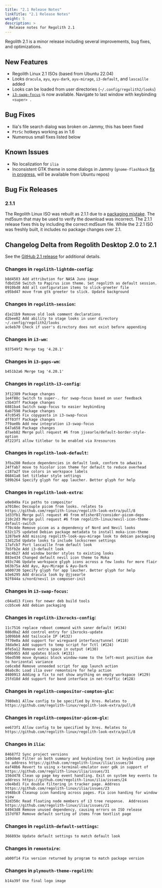 ```yaml
---
title: "2.1 Release Notes"
linkTitle: "2.1 Release Notes"
weight: 5
description: >
  Release notes for Regolith 2.1
---
```


Regolith 2.1 is a minor release including several improvements, bug fixes, and optimizations.

## New Features

* Regolith Linux 2.1 ISOs (based from Ubuntu 22.04)
* Looks `dracula`, `ayu`, `ayu-dark`, `ayu-mirage`, `i3-default`, and `lascaille` added
* Looks can be loaded from user directories (`~/.config/regolith2/looks`)
* [`i3-swap-focus`](https://github.com/olivierlemoal/i3-swap-focus) is now available. Navigate to last window with keybinding `<super> .`

## Bug Fixes

* Ilia's file search dialog was broken on Jammy, this has been fixed
* `PtrSc` hotkeys working as in 1.6
* Numerous small fixes listed below

## Known Issues

* No localization for `ilia` 
* Inconsistent GTK theme in some dialogs in Jammy (`gnome-flashback` [fix in progress](https://bugs.launchpad.net/ubuntu/+source/gnome-flashback/+bug/1979120), will be available from Ubuntu repos)

## Bug Fix Releases

### 2.1.1

The Regolith Linux ISO was rebuilt as 2.1.1 due to a [packaging mistake](https://github.com/regolith-linux/regolith-desktop/issues/692).  The md5sum that may be used to verify the download was incorrect.  The 2.1.1 release fixes this by including the correct md5sum file.  While the 2.2.1 ISO was freshly built, it includes no package changes over 2.1.


## Changelog Delta from Regolith Desktop 2.0 to 2.1

See the [GitHub 2.1 release](https://github.com/regolith-linux/voulage/releases/tag/pkgbuild-20220718_013033) for additional details.

### Changes in `regolith-lightdm-config`:
```
b8d4503 Add attribution for NASA Juno image
fdbd150 Switch to Papirus icon theme. Set regolith as default session.
0910bd8 Add all configuration items to slick-greeter file
e95bd47 move from gtk greeter to slick. Update background
```

### Changes in `regolith-session`:
```
d1e21b9 Remove old look comment declarations
d2bee02 Add ability to stage looks in user directory ~/.config/regolith2/looks
ac6eb70 Check if user's directory does not exist before appending
```

### Changes in `i3-wm`:
```
937549f2 Merge tag '4.20.1'
```

### Changes in `i3-gaps-wm`:
```
b451b2a6 Merge tag '4.20.1'
```

### Changes in `regolith-i3-config`:
```
3f12389 Package changes
1e4f88c Switch to super-. for swap-focus based on user feedback
c5b43ff Package changes
6881ba4 Switch swap-focus to easier keybinding
6ab7598 Package changes
47c0545 Fix copypasta in i3-swap-focus
dff03ff Package changes
7f9ae0b Add new integration i3-swap-focus
647a658 Package changes
d7aeb82 Merge pull request #6 from jjsearle/default-border-style-option
df223f1 allow titlebar to be enabled via Xresources
```

### Changes in `regolith-look-default`:
```
3fba280 Reduce dependencies in default look, conform to adwaita
24ffab7 move to hicolor icon theme for default to reduce overhead
c187a2f Use colors in workspace labels
06841a8 Set titlebar style settings
589b264 Specify glyph for app laucher. Better glyph for help
```

### Changes in `regolith-look-extra`:
```
e0e049a Fix paths to compositor
a7018ec Decouple picom from looks. relates to https://github.com/regolith-linux/regolith-look-extra/pull/8
1d33fb1 Merge pull request #8 from mfisher87/consider-picom-deps
210c2d3 Merge pull request #6 from regolith-linux/nevil-icon-theme-default-switch
f70c4de Remove picom as a dependency of Nord and Nevil looks
632c175 updated Debian package metadata to install moka-icon-theme
1287be9 Add missing regolith-look-ayu-mirage look to debian packaging
13d125d Update looks to include lockscreen settings
17afcb7 Port lascaille from default look
7b5fb2e Add i3-default look
8ac4b27 Add window border styles to existing looks
883e434 Changed default nevil icon theme to Moka
493c746 Update workspace glyph icons across a few looks for more flair
b63b75a Add Ayu, Ayu-Mirage & Ayu-Dark
a600730 Specify glyph for app laucher. Better glyph for help
b3e6295 Add dracula look by @jjsearle
92f844a s/nord/nevil in composer-init
```

### Changes in `i3-swap-focus`:
```
c04ad13 Fixes for newer deb build tools
ccb5ce6 Add debian packaging
```

### Changes in `regolith-i3xrocks-config`:
```
11c7516 replace reboot command with saner default (#134)
086d0a2 Add control entry for i3xrocks-update
1d09bb8 Add tailscale IP (#132)
7f70e0a Add support for wireguard interface/tunnel (#118)
38da9e1 Add support to temp script for Tctl (#124)
0fe5a12 Remove extra space in output (#130)
e06b955 Add updates block (#131)
56ed590 move dynamic block window-name to the left-most position due to horizontal variance
ce6cebd Remove unneeded script for app launch action
86abc8c Load ilia over remontoire for help action
d400913 Adding a fix to not show anything on empty workspace (#129)
25fd18d Add support for bond interface in net-traffic (#128)
```

### Changes in `regolith-compositor-compton-glx`:
```
7980eb1 Allow config to be specified by Xres. Relates to https://github.com/regolith-linux/regolith-look-extra/pull/8
```

### Changes in `regolith-compositor-picom-glx`:
```
ee673f1 Allow config to be specified by Xres. Relates to https://github.com/regolith-linux/regolith-look-extra/pull/8
```

### Changes in `ilia`:
```
84687f2 Sync project versions
149d4e6 Filter on both summary and keybinding text in keybinding page to address https://github.com/regolith-linux/ilia/issues/34
eaf40b6 Revert to using x-terminal-emulator over gdk in support of https://github.com/regolith-linux/ilia/issues/31
156d478 Clean up page key event handling. Exit on system key events to address https://github.com/regolith-linux/ilia/issues/24
c0e4bd1 Fix double filtering in tracker page. Address https://github.com/regolith-linux/ilia/issues/23
3948bc8 Cleanup icon handing across pages. Fix icon handing for window view
52d350c Read floating node members of i3 tree response.  Addresses https://github.com/regolith-linux/ilia/issues/21
64943d8 Remove unused dependency, causing errors on ISO release
157df07 Remove default sorting of items from textlist page
```

### Changes in `regolith-default-settings`:
```
366893e Update default settings to match default look
```

### Changes in `remontoire`:
```
ab00f14 Fix version returned by program to match package version
```

### Changes in `plymouth-theme-regolith`:
```
b14a39f Use final logo image
```
